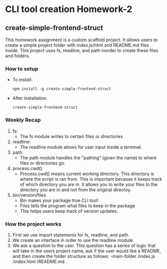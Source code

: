 # CLI tool creation Homework-2
## create-simple-frontend-struct

This homework assignment is a custom scaffold project. It allows users to create a simple project folder with index.js/html and README.md files inside. This project uses fs, readline, and path inorder to create these files and folders.  


### How to setup 

- To install: 

	`npm install -g create-simple-frontend-struct`

- After installation: 

    `create-simple-frontend-struct `

### Weekly Recap
1. fs:
    - The fs module writes to certain files or directories
2. readline: 
    - The readline module allows for user input inside a terminal.
3. path:
    - The path module handles the "pathing" (given the name) to where files or directories go.
4. process.cwd()
    - Process.cwd() means current working directory. This directory is where the script is ran from. This is important because it keeps track of which directory you are in. It allows you to write your files to the directory you are in and not from the original directoy. 
5. bin/version/files
    - Bin makes your package true CLI tool! 
    - Files tells the program what files to keep in the package
    - This helps users keep track of version updates. 



### How the project works 

1. First we use import statements for fs, readline, and path. 
2. We create an interface in order to use the readline module.
3. We ask a question to the user. This question has a series of logic that will take in the users project name, ask if the user would like a README, and then create the folder structure as follows:
-main-folder
/index.js
/index.html
/README.md
